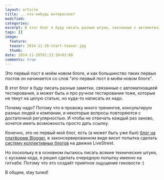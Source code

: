 ```yaml
---
layout: article
title: ...что-нибудь интересное?
modified:
categories:
excerpt: В этот блог я буду писать разные штуки, связанные с автоматизацией тестирования, а может быть и про ручное тестирование тоже.
tags: []
image:
  feature:
  teaser: 2014-11-20-start-teaser.jpg
  thumb:
date: 2014-11-20T01:23:10+03:00
comments: true
---
```

Это первый пост в моём новом блоге, и как большинство таких первых постов он начинается со слов "это первый пост в моём новом блоге".

В этот блог я буду писать разные заметки, связанные с автоматизацией тестирования, а может быть и про ручное тестирование тоже, которые не тянут на целую статью, но куда-то написать их надо.

Почему надо? Потому что я провожу много тренингов, консультирую разных людей и компании, и некоторые вопросы повторяются с достаточной регулярностью. И чтобы не отвечать каждый раз заново, хочется иметь возможность просто дать ссылку.

Конечно, это не первый мой блог, есть (а может быть уже был) [блог на платформе Blogger](http://barancev.blogspot.ru/), в законсервированном виде висит попытка сделать [систему коллективных блогов](http://software-testing.ru/community/) на движке LiveStreet.

Но поскольку я в основном пытаюсь писать всякие технические штуки, с кусками кода, я решил сделать очередную попытку именно на гитхабе. Потому что это создаёт приятное ощущение гиковости :)

В общем, stay tuned!

